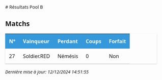 
<style>
.tournament-results {
    font-family: 'Segoe UI', system-ui, sans-serif;
    max-width: 1200px;
    margin: 2em auto;
    padding: 0 1em;
}
.tournament-results table {
    width: 100%;
    border-collapse: collapse;
    margin: 1em 0;
    box-shadow: 0 1px 3px rgba(0,0,0,0.2);
}
.tournament-results th, .tournament-results td {
    padding: 12px;
    text-align: left;
    border-bottom: 1px solid #ddd;
}
.tournament-results th {
    background: #3498db;
    color: white;
    font-weight: 600;
}
.tournament-results tr:nth-child(even) {
    background: #f8f9fa;
}
.tournament-results tr:hover {
    background: #f1f4f7;
}
</style>

<div class="tournament-results">
# Résultats Pool B

## Matchs

| N° | Vainqueur | Perdant | Coups | Forfait |
|---|-----------|----------|--------|---------|
| 27 | Soldier.RED | Némésis | 0 | Non |

_Dernière mise à jour: 12/12/2024 14:51:55_
</div>